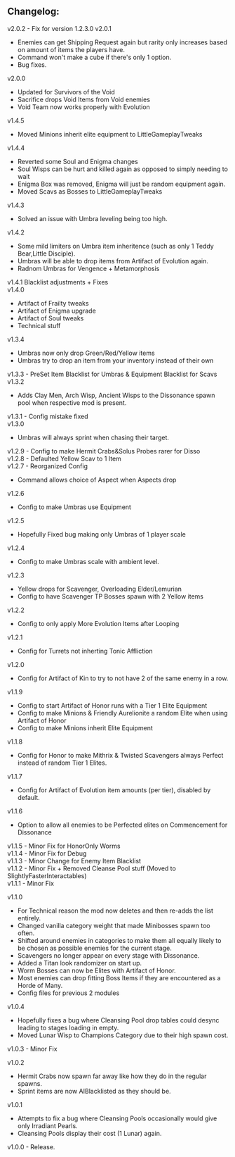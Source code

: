 ## Changelog:
v2.0.2 - Fix for version 1.2.3.0
v2.0.1
* Enemies can get Shipping Request again but rarity only increases based on amount of items the players have.
* Command won't make a cube if there's only 1 option.
* Bug fixes.

v2.0.0
* Updated for Survivors of the Void
* Sacrifice drops Void Items from Void enemies
* Void Team now works properly with Evolution

v1.4.5
* Moved Minions inherit elite equipment to LittleGameplayTweaks

v1.4.4
* Reverted some Soul and Enigma changes
* Soul Wisps can be hurt and killed again as opposed to simply needing to wait
* Enigma Box was removed, Enigma will just be random equipment again. 
* Moved Scavs as Bosses to LittleGameplayTweaks

v1.4.3
* Solved an issue with Umbra leveling being too high.

v1.4.2 
* Some mild limiters on Umbra item inheritence (such as only 1 Teddy Bear,Little Disciple).
* Umbras will be able to drop items from Artifact of Evolution again.
* Radnom Umbras for Vengence + Metamorphosis 

v1.4.1 Blacklist adjustments + Fixes\
v1.4.0
* Artifact of Frailty tweaks
* Artifact of Enigma upgrade
* Artifact of Soul tweaks
* Technical stuff

v1.3.4
* Umbras now only drop Green/Red/Yellow items
* Umbras try to drop an item from your inventory instead of their own

v1.3.3 - PreSet Item Blacklist for Umbras & Equipment Blacklist for Scavs\
v1.3.2 
* Adds Clay Men, Arch Wisp, Ancient Wisps to the Dissonance spawn pool when respective mod is present.

v1.3.1 - Config mistake fixed\
v1.3.0
* Umbras will always sprint when chasing their target.


v1.2.9 - Config to make Hermit Crabs&Solus Probes rarer for Disso\
v1.2.8 - Defaulted Yellow Scav to 1 Item\
v1.2.7 - Reorganized Config
* Command allows choice of Aspect when Aspects drop

v1.2.6
* Config to make Umbras use Equipment

v1.2.5
* Hopefully Fixed bug making only Umbras of 1 player scale

v1.2.4
* Config to make Umbras scale with ambient level.

v1.2.3
* Yellow drops for Scavenger, Overloading Elder/Lemurian
* Config to have Scavenger TP Bosses spawn with 2 Yellow items

v1.2.2
* Config to only apply More Evolution Items after Looping

v1.2.1
* Config for Turrets not inherting Tonic Affliction

v1.2.0
* Config for Artifact of Kin to try to not have 2 of the same enemy in a row.

v1.1.9
* Config to start Artifact of Honor runs with a Tier 1 Elite Equipment
* Config to make Minions & Friendly Aurelionite a random Elite when using Artifact of Honor
* Config to make Minions inherit Elite Equipment

v1.1.8
* Config for Honor to make Mithrix & Twisted Scavengers always Perfect instead of random Tier 1 Elites.

v1.1.7
* Config for Artifact of Evolution item amounts (per tier), disabled by default.

v1.1.6
* Option to allow all enemies to be Perfected elites on Commencement for Dissonance

v1.1.5 - Minor Fix for HonorOnly Worms\
v1.1.4 - Minor Fix for Debug\
v1.1.3 - Minor Change for Enemy Item Blacklist\
v1.1.2 - Minor Fix + Removed Cleanse Pool stuff (Moved to SlightlyFasterInteractables)\
v1.1.1 - Minor Fix

v1.1.0
* For Technical reason the mod now deletes and then re-adds the list entirely.
* Changed vanilla category weight that made Minibosses spawn too often.
* Shifted around enemies in categories to make them all equally likely to be chosen as possible enemies for the current stage.
* Scavengers no longer appear on every stage with Dissonance.
* Added a Titan look randomizer on start up.
* Worm Bosses can now be Elites with Artifact of Honor.
* Most enemies can drop fitting Boss Items if they are encountered as a Horde of Many.
* Config files for previous 2 modules


v1.0.4
* Hopefully fixes a bug where Cleansing Pool drop tables could desync leading to stages loading in empty.
* Moved Lunar Wisp to Champions Category due to their high spawn cost.

v1.0.3 - Minor Fix

v1.0.2
* Hermit Crabs now spawn far away like how they do in the regular spawns.
* Sprint items are now AIBlacklisted as they should be.

v1.0.1
* Attempts to fix a bug where Cleansing Pools occasionally would give only Irradiant Pearls.
* Cleansing Pools display their cost (1 Lunar) again.

v1.0.0 - Release.